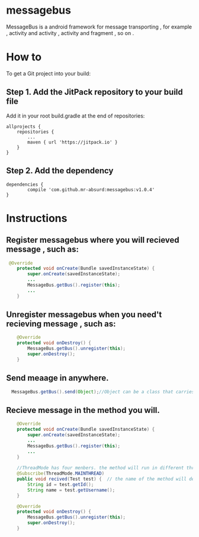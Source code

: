 # messagebus
MessageBus is a android framework for message transporting , for example , activity and activity , activity and fragment , so on .
# How to
To get a Git project into your build:
## Step 1. Add the JitPack repository to your build file
Add it in your root build.gradle at the end of repositories:

	allprojects {
		repositories {
			...
			maven { url 'https://jitpack.io' }
		}
	}
  
## Step 2. Add the dependency

	dependencies {
	        compile 'com.github.mr-absurd:messagebus:v1.0.4'
	}
  
# Instructions
## Register messagebus where you will recieved message , such as:
```Java
 @Override
    protected void onCreate(Bundle savedInstanceState) {
        super.onCreate(savedInstanceState);
        ...
        MessageBus.getBus().register(this);
        ...
    }

```
## Unregister messagebus when you need't recieving message , such as:
```Java
    @Override
    protected void onDestroy() {
        MessageBus.getBus().unregister(this);
        super.onDestroy();
    }
```
## Send meaage in anywhere.
```Java
  MessageBus.getBus().send(Object);//Object can be a class that carries message
```

## Recieve message in the method you will.
```Java
    @Override
    protected void onCreate(Bundle savedInstanceState) {
        super.onCreate(savedInstanceState);
        ...
        MessageBus.getBus().register(this);
        ...
    }
    
    //ThreadMode has four menbers. the method will run in different thread if you set it.
    @Subscribe(ThreadMode.MAINTHREAD)
    public void recived(Test test) {  // the name of the method will decome what you want 
        String id = test.getId();
        String name = test.getUsername();
    }

    @Override
    protected void onDestroy() {
        MessageBus.getBus().unregister(this);
        super.onDestroy();
    }
```
